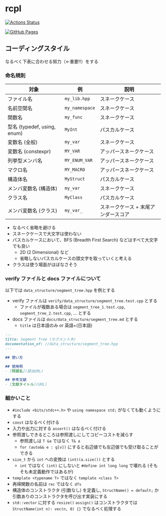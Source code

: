 # rcpl

[![Actions Status](https://github.com/ruthen71/rcpl/workflows/verify/badge.svg)](https://github.com/ruthen71/rcpl/actions)

[![GitHub Pages](https://img.shields.io/static/v1?label=GitHub+Pages&message=+&color=brightgreen&logo=github)](https://ruthen71.github.io/rcpl/)

## コーディングスタイル

なるべく下表に合わせる努力（←重要!!）をする

### 命名規則

| 対象 | 例 | 説明 |
| ---- | ---- | ---- |
| ファイル名 | `my_lib.hpp` | スネークケース |
| 名前空間名 | `my_namespace` | スネークケース |
| 関数名 | `my_func` | スネークケース |
| 型名 (typedef, using, enum) | `MyInt` | パスカルケース |
| 変数名 (全般) | `my_var` | スネークケース |
| 変数名 (constexpr) | `MY_VAR` | アッパースネークケース |
| 列挙型メンバ名 | `MY_ENUM_VAR` | アッパースネークケース |
| マクロ名 | `MY_MACRO` | アッパースネークケース |
| 構造体名 | `MyStruct` | パスカルケース |
| メンバ変数名 (構造体) | `my_var` | スネークケース |
| クラス名 | `MyClass` | パスカルケース |
| メンバ変数名 (クラス) | `my_var_` | スネークケース + 末尾アンダースコア |

- なるべく省略を避ける
- スネークケースで大文字は使わない
- パスカルケースにおいて、BFS (Breadth First Search) などはすべて大文字でも良い
    - 2D (2 Dimensional) など
    - 省略しないパスカルケースの頭文字を取っていくと考える
- クラスは使う場面がほぼなさそう

### verify ファイルと docs ファイルについて

以下では `data_structure/segment_tree.hpp` を例とする
- verify ファイルは `verify/data_structure/segment_tree.test.cpp` とする
    - ファイルが複数ある場合は `segment_tree_1.test.cpp`, `segment_tree_2.test.cpp`, ... とする
- docs ファイルは `docs/data_structure/segment_tree.md` とする
    - `title` は日本語のみ or 英語+(日本語)

```md
---
title: Segment Tree (セグメント木)
documentation_of: //data_structure/segment_tree.hpp
---

## 使い方

## 使用例
- [問題名](提出URL)

## 参考文献
- [文献タイトル](URL)

```



### 細かいこと

- `#include <bits/stdc++.h>` や `using namespace std;` がなくても動くようにする
- `const` はなるべく付ける
- 入力や出力に対する `assert()` はなるべく付ける
- 参照渡しできるところは参照渡しにしてコピーコストを減らす
    - 参照渡しは `T &a` ではなく `T& a`
    - `for (auto&& e : g[v])` にすると右辺値でも左辺値でも受け取ることができる
- `size_t` から `int` への変換は `(int)(a.size())` とする
    - `int` ではなく `(int)` にしないと `#define int long long` で壊れる (そもそも未定義動作ではあるが)
- `template <typename T>` ではなく `template <class T>`
- 再帰関数の名前は `rec` ではなく `dfs`
- 構造体のコンストラクタ (引数なし) を定義し, `StructName() = default;` か引数ありのコンストラクタを呼び出す実装にする
- `std::vector` に対する `resize()` `assign()` はコンストラクタでは `StructName(int n): vec(n, 0) {}` でなるべく処理する

